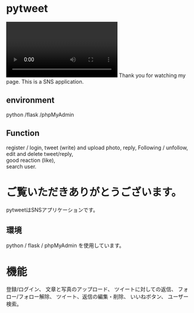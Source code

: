 # pytweet 
<video>
 
<sorce src="https://www.awesomescreenshot.com/video/526276?key=6f061508d688602486f1817ec6cca756">
</video>
Thank you for watching my page.
This is a SNS application.

## environment 
 python /flask /phpMyAdmin

## Function 
register / login, 
tweet (write) and upload photo, 
reply, 
Following / unfollow,  
edit and delete tweet/reply,  
good reaction (like),  
search user. 

# ご覧いただきありがとうございます。
pytweetはSNSアプリケーションです。

## 環境
python / flask / phpMyAdmin を使用しています。

# 機能
 登録/ログイン、
 文章と写真のアップロード、
 ツイートに対しての返信、
 フォロー/フォロー解除、
 ツイート、返信の編集・削除、
 いいねボタン、
 ユーザー検索。
 
 
  
  
  

